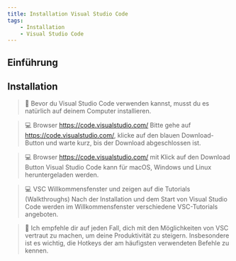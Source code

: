 ```yaml
---
title: Installation Visual Studio Code
tags:
    - Installation
    - Visual Studio Code
---
```


## Einführung

## Installation

> :man:
Bevor du Visual Studio Code verwenden kannst, musst du es natürlich auf deinem Computer installieren.

> :computer: Browser https://code.visualstudio.com/
Bitte gehe auf https://code.visualstudio.com/, klicke auf den blauen Download-Button und warte kurz, bis der Download abgeschlossen ist.

> :computer: Browser https://code.visualstudio.com/ mit Klick auf den Download Button
Visual Studio Code kann für macOS, Windows und Linux heruntergeladen werden.

> :computer: VSC Willkommensfenster und zeigen auf die Tutorials (Walkthroughs)
Nach der Installation und dem Start von Visual Studio Code werden im Willkommensfenster verschiedene VSC-Tutorials angeboten.

> :man: 
Ich empfehle dir auf jeden Fall, dich mit den Möglichkeiten von VSC vertraut zu machen, um deine Produktivität zu steigern. Insbesondere ist es wichtig, die Hotkeys der am häufigsten verwendeten Befehle zu kennen.

